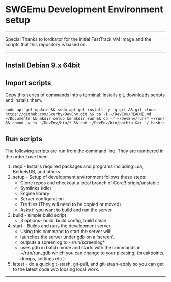 # SWGEmu Development Environment setup

****************************************************************************************************************
Special Thanks to lordkator for the initial FastTrack VM Image and the scripts that this repository is based on.
****************************************************************************************************************

## Install Debian 9.x 64bit

## Import scripts

Copy this series of commands into a terminal: Installs git, downloads scripts and installs them.

```
sudo apt-get update && sudo apt-get install -y -q git && git clone https://github.com/Scurby/DevEnv.git && cp -i ~/DevEnv/README.md ~/Documents && mkdir setup && mkdir run && cp -r ~/DevEnv/run/* ~/run/ && chmod -v +x ~/DevEnv/bin/* && cat ~/DevEnv/bin/pathto &>> ~/.bashrc
```

## Run scripts

The following scripts are run from the command line. They are numbered in the order I use them.

1. reqd - Installs required packages and programs including Lua, BerkelyDB, and others.
2. setup - Setup of development environment follows these steps:
   * Clone repos and checkout a local branch of Core3 origin/unstable
   * Symlinks (idlc)
   * Engine library
   * Server configuration
   * Tre files (They will need to be copied or moved)
   * Asks if you want to build and run the server.
3. build - simple build script
   * 3 options- build, build config, build clean
4. start - Builds and runs the development server.
   * Using this command to start the server will:
   * launches the server under gdb on a 'screen'.
   * outputs a screenlog to ~/run/screenlog*
   * uses gdb in batch mode and starts with the commands  in ~/run/run_gdb which you can change to your pleasing; (breakpoints, dumps, settings etc.)
5. latest - do a quick git-stash, git-pull, and git-stash-apply so you can get to the latest code w/o loosing local work.

****************************************************************************************************************

